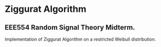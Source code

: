 # Ziggurat Algorithm
## EEE554 Random Signal Theory Midterm.
Implementation of Ziggurat Algorithm on a restricted Weibull distribution.  
